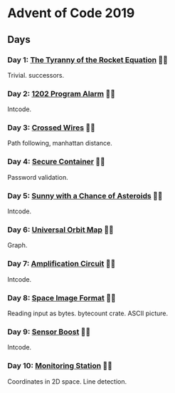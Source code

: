 # Advent of Code 2019

## Days

### Day 1: [The Tyranny of the Rocket Equation](day01/README.md) 🌟🌟

Trivial. successors.

### Day 2: [1202 Program Alarm](day02/README.md) 🌟🌟

Intcode.

### Day 3: [Crossed Wires](day03/README.md) 🌟🌟

Path following, manhattan distance.

### Day 4: [Secure Container](day04/README.md) 🌟🌟

Password validation.

### Day 5: [Sunny with a Chance of Asteroids](day05/README.md) 🌟🌟

Intcode.

### Day 6: [Universal Orbit Map](day06/README.md) 🌟🌟

Graph.

### Day 7: [Amplification Circuit](day07/README.md) 🌟🌟

Intcode.

### Day 8: [Space Image Format](day08/README.md) 🌟🌟

Reading input as bytes. bytecount crate. ASCII picture.

### Day 9: [Sensor Boost](day09/README.md) 🌟🌟

Intcode.

### Day 10: [Monitoring Station](day10/README.md) 🌟🌟

Coordinates in 2D space. Line detection.